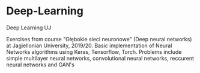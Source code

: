 # Deep-Learning
Deep Learning UJ

Exercises from course "Głębokie sieci neuronowe" (Deep neural networks) at Jagiellonian University, 2019/20.
Basic implementation of Neural Networks algorithms using Keras, Tensorflow, Torch.
Problems include simple multilayer neural networks, convolutional neural networks, reccurent neural networks and GAN's

